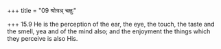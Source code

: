 +++
title = "09 श्रोत्रञ् चक्षुः"

+++
15.9 He is the perception of the ear, the eye, the touch, the taste and
the smell, yea and of the mind also; and the enjoyment the things which
they perceive is also His.
